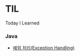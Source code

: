 # TIL
Today I Learned


### Java
* [예외 처리(Exception Handling)](Java/JavaJeongSeok_08_exception_handling.md)






